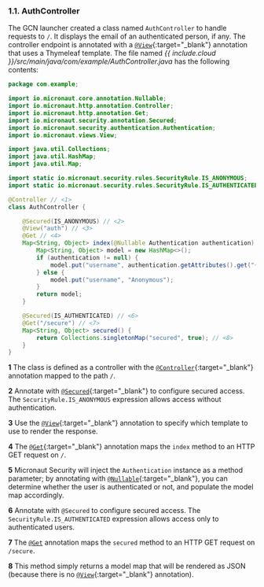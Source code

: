 ### 1.1. AuthController

The GCN launcher created a class named `AuthController` to handle requests to `/`. It displays the email of an authenticated person, if any. The controller endpoint is annotated with  a [`@View`](https://micronaut-projects.github.io/micronaut-views/latest/api/io/micronaut/views/View.html){:target="_blank"} annotation that uses a Thymeleaf template. The file named _{{ include.cloud }}/src/main/java/com/example/AuthController.java_ has the following contents:

```java
package com.example;

import io.micronaut.core.annotation.Nullable;
import io.micronaut.http.annotation.Controller;
import io.micronaut.http.annotation.Get;
import io.micronaut.security.annotation.Secured;
import io.micronaut.security.authentication.Authentication;
import io.micronaut.views.View;

import java.util.Collections;
import java.util.HashMap;
import java.util.Map;

import static io.micronaut.security.rules.SecurityRule.IS_ANONYMOUS;
import static io.micronaut.security.rules.SecurityRule.IS_AUTHENTICATED;

@Controller // <1>
class AuthController {

    @Secured(IS_ANONYMOUS) // <2>
    @View("auth") // <3>
    @Get // <4>
    Map<String, Object> index(@Nullable Authentication authentication) { // <5>
        Map<String, Object> model = new HashMap<>();
        if (authentication != null) {
            model.put("username", authentication.getAttributes().get("{{ include.attr }}"));
        } else {
            model.put("username", "Anonymous");
        }
        return model;
    }

    @Secured(IS_AUTHENTICATED) // <6>
    @Get("/secure") // <7>
    Map<String, Object> secured() {
        return Collections.singletonMap("secured", true); // <8>
    }
}
```

**1** The class is defined as a controller with the [`@Controller`](https://docs.micronaut.io/4.0.3/api/io/micronaut/http/annotation/Controller.html){:target="_blank"} annotation mapped to the path `/`.

**2** Annotate with [`@Secured`](https://micronaut-projects.github.io/micronaut-security/1.3.1/api/io/micronaut/security/annotation/Secured.html){:target="_blank"} to configure secured access. The `SecurityRule.IS_ANONYMOUS` expression allows access without authentication.

**3** Use the [`@View`](https://micronaut-projects.github.io/micronaut-views/latest/api/io/micronaut/views/View.html){:target="_blank"} annotation to specify which template to use to render the response.

**4** The [`@Get`](https://docs.micronaut.io/4.0.3/api/io/micronaut/http/annotation/Get.html){:target="_blank"} annotation maps the `index` method to an HTTP GET request on `/`.

**5** Micronaut Security will inject the `Authentication` instance as a method parameter; by annotating with [`@Nullable`](https://docs.micronaut.io/latest/api/io/micronaut/core/annotation/Nullable.html){:target="_blank"}, you can determine whether the user is authenticated or not, and populate the model map accordingly.

**6** Annotate with `@Secured` to configure secured access. The `SecurityRule.IS_AUTHENTICATED` expression allows access only to authenticated users.

**7** The [`@Get`](https://docs.micronaut.io/4.0.3/api/io/micronaut/http/annotation/Get.html) annotation maps the `secured` method to an HTTP GET request on `/secure`.

**8** This method simply returns a model map that will be rendered as JSON (because there is no [`@View`](https://micronaut-projects.github.io/micronaut-views/latest/api/io/micronaut/views/View.html){:target="_blank"} annotation).
